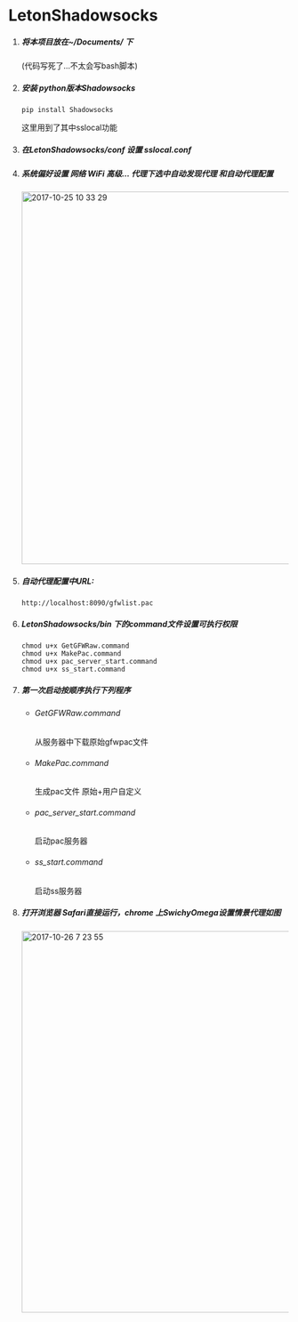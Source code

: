 # LetonShadowsocks

1. ##### 将本项目放在~/Documents/ 下

    (代码写死了…不太会写bash脚本)

2. ##### 安装 python版本Shadowsocks

   ```pip install Shadowsocks```

   这里用到了其中sslocal功能

3. ##### 在LetonShadowsocks/conf 设置 sslocal.conf 

4. ##### 系统偏好设置 网络 WiFi 高级… 代理下选中自动发现代理 和自动代理配置

   <img width="670" alt="2017-10-25 10 33 29" src="https://user-images.githubusercontent.com/13915235/32005746-a1503ee6-b9d7-11e7-8941-14043d5c778c.png">

5. ##### 自动代理配置中URL:

   ```
   http://localhost:8090/gfwlist.pac 
   ```

6. ##### LetonShadowsocks/bin 下的command文件设置可执行权限

   ```
   chmod u+x GetGFWRaw.command
   chmod u+x MakePac.command
   chmod u+x pac_server_start.command
   chmod u+x ss_start.command
   ```

7. ##### 第一次启动按顺序执行下列程序

   - ###### GetGFWRaw.command

     从服务器中下载原始gfwpac文件

   - ###### MakePac.command

     生成pac文件 原始+用户自定义

   - ###### pac_server_start.command

     启动pac服务器

   - ###### ss_start.command

     启动ss服务器

8. ##### 打开浏览器 Safari直接运行，chrome 上SwichyOmega设置情景代理如图

   <img width="686" alt="2017-10-26 7 23 55" src="https://user-images.githubusercontent.com/13915235/32051066-ca9bdb8a-ba85-11e7-9c4b-1874520f51fe.png">
